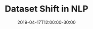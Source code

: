 ---
title: "Dataset Shift in NLP"
date: 2019-04-17T12:00:00-30:00
draft: false

# Name of event and optional event URL.
event: "NLP Reading Group"
event_url: "http://wiki.clsp.jhu.edu/view/NLP_Reading_Group"

# Location of event.
location: "Hackerman 306, 3101 Wyman Park Dr, Baltimore"

# Is this a selected talk? (true/false)
selected: true

# Links (optional).
url_pdf: "https://homepages.inf.ed.ac.uk/amos/publications/Storkey2009TrainingTestDifferent.pdf"
url_slides: "ppt/joint_ctc_attention.pdf"
url_video: ""
url_code: ""

# Does the content use math formatting?
math: false

# Does the content use source code highlighting?
highlight: true

---